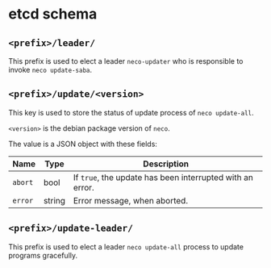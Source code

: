 etcd schema
===========

## `<prefix>/leader/`

This prefix is used to elect a leader `neco-updater` who is responsible to invoke
`neco update-saba`.

## `<prefix>/update/<version>`

This key is used to store the status of update process of `neco update-all`.

`<version>` is the debian package version of `neco`.

The value is a JSON object with these fields:

Name    | Type   | Description
------  | ------ | -----------
`abort` | bool   | If `true`, the update has been interrupted with an error.
`error` | string | Error message, when aborted.

## `<prefix>/update-leader/`

This prefix is used to elect a leader `neco update-all` process to update
programs gracefully.
